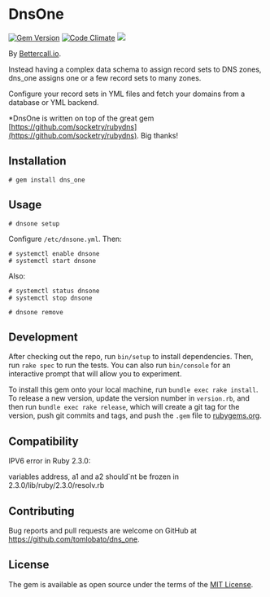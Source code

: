 # DnsOne

[![Gem Version](https://badge.fury.io/rb/dns_one.svg)](https://badge.fury.io/rb/dns_one)
[![Code Climate](https://codeclimate.com/github/tomlobato/dns_one.svg)](https://codeclimate.com/github/tomlobato/dns_one)
![](http://ruby-gem-downloads-badge.herokuapp.com/dns_one?type=total&label=gem%20downloads)
 
By [Bettercall.io](https://bettercall.io/).

Instead having a complex data schema to assign record sets to DNS zones, dns_one assigns one or a few record sets to many zones.

Configure your record sets in YML files and fetch your domains from a database or YML backend.

*DnsOne is written on top of the great gem [https://github.com/socketry/rubydns](https://github.com/socketry/rubydns). Big thanks!

## Installation

    # gem install dns_one

## Usage

    # dnsone setup

Configure ```/etc/dnsone.yml```. Then:

    # systemctl enable dnsone
    # systemctl start dnsone

Also:

    # systemctl status dnsone
    # systemctl stop dnsone

    # dnsone remove

## Development

After checking out the repo, run `bin/setup` to install dependencies. Then, run `rake spec` to run the tests. You can also run `bin/console` for an interactive prompt that will allow you to experiment.

To install this gem onto your local machine, run `bundle exec rake install`. To release a new version, update the version number in `version.rb`, and then run `bundle exec rake release`, which will create a git tag for the version, push git commits and tags, and push the `.gem` file to [rubygems.org](https://rubygems.org).

## Compatibility

IPV6 error in Ruby 2.3.0:  

variables address, a1 and a2 should`nt be frozen in 2.3.0/lib/ruby/2.3.0/resolv.rb

## Contributing

Bug reports and pull requests are welcome on GitHub at https://github.com/tomlobato/dns_one.


## License

The gem is available as open source under the terms of the [MIT License](http://opensource.org/licenses/MIT).

